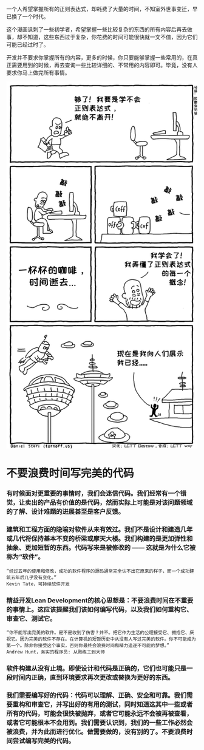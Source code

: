 一个人希望掌握所有的正则表达式，却耗费了大量的时间，不知室外世事变迁，早已换了一个时代。

这个漫画讽刺了一些初学者，希望掌握一些比较复杂的东西的所有内容后再去做事，却不知道，这些东西过于复杂，你花费的时间可能很快就一文不值，因为它们可能已经过时了。

开发并不要求你掌握所有的内容，更多的时候，你只要能够掌握一些常用的，在真正需要用到的时候，再去查询一些比较详细的、不常用的内容即可。毕竟，没有人要求你马上做完所有事情。

![1.png](1.png)

# 不要浪费时间写完美的代码

### 有时候面对更重要的事情时，我们会迷信代码。我们经常有一个错觉，让卖出的产品有价值的是代码，然而实际上可能是对该问题领域的了解、设计难题的进展甚至是客户反馈。

### 建筑和工程方面的隐喻对软件从未有效过。我们不是设计和建造几年或几代将保持基本不变的桥梁或摩天大楼。我们构建的是更加弹性和抽象、更加短暂的东西。代码写来是被修改的 —— 这就是为什么它被称为“软件”。
    “经过五年的使用和修改，成功的软件程序的源码通常完全认不出它原来的样子，而一个成功建筑五年后几乎没有变化。”
    Kevin Tate，可持续软件开发

### 精益开发Lean Development的核心思想是：不要浪费时间在不重要的事情上。这应该提醒我们该如何编写代码，以及我们如何重构它、审查它、测试它。

    “你不能写出完美的软件。是不是收到了伤害？并不。把它作为生活的公理接受它、拥抱它、庆祝它。因为完美的软件不存在。在计算机的短暂历史中从没有人写过完美的软件。你不可能成为第一个。除非你接受这个事实，否则你最终会浪费时间和精力追逐不可能的梦想。”
    Andrew Hunt，务实的程序员: 从熟练工到大师

### 软件构建从没有止境。即使设计和代码是正确的，它们也可能只是一段时间内正确，直到环境要求再次更改或替换为更好的东西。
### 我们需要编写好的代码：代码可以理解、正确、安全和可靠。我们需要重构和审查它，并写出好的有用的测试，同时知道这其中一些或者所有的代码，可能会很快被抛弃，或者它可能永远不会被再被查看，或者它可能根本不会用到。我们需要认识到，我们的一些工作必然会被浪费，并为此而进行优化。做需要做的，没有别的了。不要浪费时间尝试编写完美的代码。